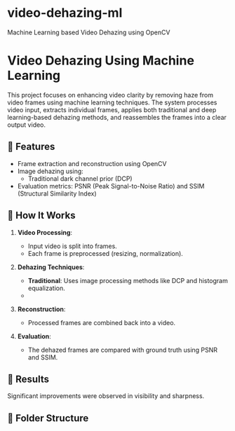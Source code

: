 # video-dehazing-ml
Machine Learning based Video Dehazing using OpenCV 
# Video Dehazing Using Machine Learning

This project focuses on enhancing video clarity by removing haze from video frames using machine learning techniques. The system processes video input, extracts individual frames, applies both traditional and deep learning-based dehazing methods, and reassembles the frames into a clear output video.

## 📌 Features

- Frame extraction and reconstruction using OpenCV
- Image dehazing using:
  - Traditional dark channel prior (DCP)
- Evaluation metrics: PSNR (Peak Signal-to-Noise Ratio) and SSIM (Structural Similarity Index)

## 🔧 How It Works

1. **Video Processing**:
   - Input video is split into frames.
   - Each frame is preprocessed (resizing, normalization).

2. **Dehazing Techniques**:
   - **Traditional**: Uses image processing methods like DCP and histogram equalization.
   - 
3. **Reconstruction**:
   - Processed frames are combined back into a video.

4. **Evaluation**:
   - The dehazed frames are compared with ground truth using PSNR and SSIM.

## 🧪 Results
 Significant improvements were observed in visibility and sharpness.

## 📂 Folder Structure

